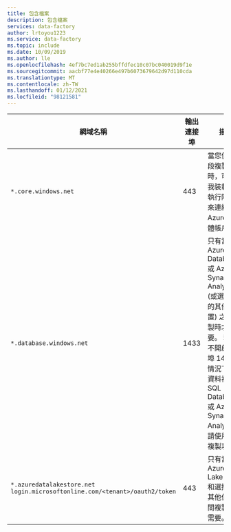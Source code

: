 ```yaml
---
title: 包含檔案
description: 包含檔案
services: data-factory
author: lrtoyou1223
ms.service: data-factory
ms.topic: include
ms.date: 10/09/2019
ms.author: lle
ms.openlocfilehash: 4ef7bc7ed1ab255bffdfec10c07bc040019d9f1e
ms.sourcegitcommit: aacbf77e4e40266e497b6073679642d97d110cda
ms.translationtype: MT
ms.contentlocale: zh-TW
ms.lasthandoff: 01/12/2021
ms.locfileid: "98121581"
---
```

| 網域名稱                  | 輸出連接埠 | 描述                              |
| ----------------------------- | -------------- | ---------------------------------------- |
| `*.core.windows.net`          | 443            | 當您使用分段複製功能時，可供自我裝載整合執行階段用來連線到 Azure 儲存體帳戶。 |
| `*.database.windows.net`      | 1433           | 只有當您在 Azure SQL Database 或 Azure Synapse Analytics (或選擇性的其他位置) 之間複製時才需要。 若要在不開啟連接埠 1433 的情況下，將資料複製到 SQL Database 或 Azure Synapse Analytics，請使用分段複製功能。 |
| `*.azuredatalakestore.net`<br>`login.microsoftonline.com/<tenant>/oauth2/token`    | 443            | 只有當您在 Azure Data Lake Store 和選擇性的其他位置之間複製時才需要。 |

